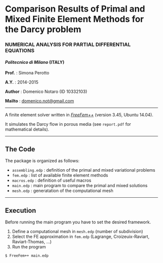 # Comparison Results of Primal and Mixed Finite Element Methods for the Darcy problem 
### NUMERICAL ANALYSIS FOR PARTIAL DIFFERENTIAL EQUATIONS 
#### *Politecnico di Milano* (ITALY)
**Prof.**  : Simona Perotto

**A.Y.**   : 2014-2015

**Author** : Domenico Notaro (ID 10332103)

**Mailto** : <domenico.not@gmail.com>

-------------------------------------------------------

A finite element solver written in [*FreeFem++*](http://www.freefem.org/) (version 3.45, Ubuntu 14.04).

It simulates the Darcy flow in porous media (see `report.pdf` for mathematical details).

--------------------------------------------------------
## The Code
The package is organized as follows:

- `assembling.edp` : definition of the primal and mixed variational problems
- `fem.edp`        : list of available finite element methods
- `macros.edp`     : definition of useful macros
- `main.edp`       : main program to compare the primal and mixed solutions
- `mesh.edp`       : generatation of the computational mesh

--------------------------------------------------------
## Execution
Before running the main program you have to set the desired framework.

1. Define a computational mesh in `mesh.edp` (number of subdivision)
2. Select the FE approximation in `fem.edp` (Lagrange, Croizeuix-Raviart, Raviart-Thomas, ...) 
3. Run the program
``` 
$ FreeFem++ main.edp
``` 
